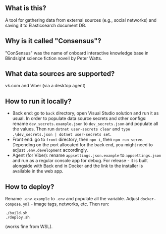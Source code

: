 ## What is this?

A tool for gathering data from external sources (e.g., social networks) and saving it to Elasticsearch document DB.

## Why is it called "Consensus"?

"ConSensus" was the name of onboard interactive knowledge base in Blindsight science fiction novell by Peter Watts.

## What data sources are supported?

vk.com and Viber (via a desktop agent)

## How to run it locally?
- Back end: go to `back` directory, open Visual Studio solution and run it as usual. In order to populate data source secrets and other configs: rename `dev_secrets.example.json` to `dev_secrets.json` and populate all the values. Then run `dotnet user-secrets clear` and `type .\dev_secrets.json | dotnet user-secrets set`.
- Front end: go to `front` directory, then `npm i`, then `npm run serve`. Depending on the port allocated for the back end, you might need to adjust `.env.development` accordingly.
- Agent (for Viber): rename `appsettings.json.example` to `appsettings.json` and run as a regular console app for debug. For release - it is built alongside with Back end in Docker and the link to the installer is available in the web app.

## How to deploy?

Rename `.env.example` to `.env` and populate all the variable. Adjust `docker-compose.yml` - image tags, networks, etc. Then run:
```
./build.sh
./deploy.sh
```
(works fine from WSL).
